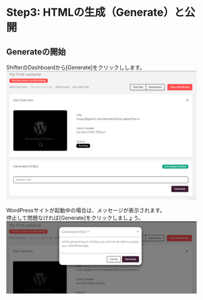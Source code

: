 # Step3: HTMLの生成（Generate）と公開

## Generateの開始
ShifterのDashboardから[Generate]をクリックしします。
![workshop screenshot](./img/20.png)

WordPressサイトが起動中の場合は、メッセージが表示されます。  
停止して問題なければ[Generate]をクリックしましょう。
![workshop screenshot](./img/21.png)